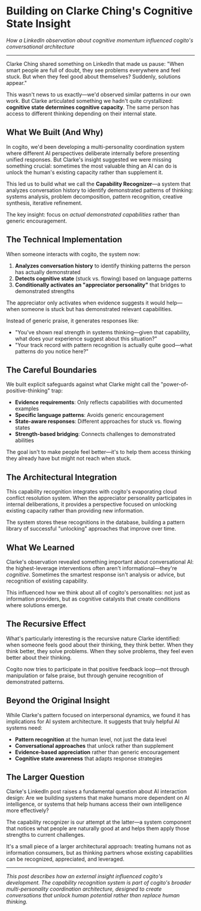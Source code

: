 # Building on Clarke Ching's Cognitive State Insight

*How a LinkedIn observation about cognitive momentum influenced cogito's conversational architecture*

---

Clarke Ching shared something on LinkedIn that made us pause: "When smart people are full of doubt, they see problems everywhere and feel stuck. But when they feel good about themselves? Suddenly, solutions appear."

This wasn't news to us exactly—we'd observed similar patterns in our own work. But Clarke articulated something we hadn't quite crystallized: **cognitive state determines cognitive capacity**. The same person has access to different thinking depending on their internal state.

## What We Built (And Why)

In cogito, we'd been developing a multi-personality coordination system where different AI perspectives deliberate internally before presenting unified responses. But Clarke's insight suggested we were missing something crucial: sometimes the most valuable thing an AI can do is unlock the human's existing capacity rather than supplement it.

This led us to build what we call the **Capability Recognizer**—a system that analyzes conversation history to identify demonstrated patterns of thinking: systems analysis, problem decomposition, pattern recognition, creative synthesis, iterative refinement.

The key insight: focus on *actual demonstrated capabilities* rather than generic encouragement.

## The Technical Implementation

When someone interacts with cogito, the system now:

1. **Analyzes conversation history** to identify thinking patterns the person has actually demonstrated
2. **Detects cognitive state** (stuck vs. flowing) based on language patterns
3. **Conditionally activates an "appreciator personality"** that bridges to demonstrated strengths

The appreciator only activates when evidence suggests it would help—when someone is stuck but has demonstrated relevant capabilities.

Instead of generic praise, it generates responses like:
- "You've shown real strength in systems thinking—given that capability, what does your experience suggest about this situation?"
- "Your track record with pattern recognition is actually quite good—what patterns do you notice here?"

## The Careful Boundaries

We built explicit safeguards against what Clarke might call the "power-of-positive-thinking" trap:

- **Evidence requirements**: Only reflects capabilities with documented examples
- **Specific language patterns**: Avoids generic encouragement
- **State-aware responses**: Different approaches for stuck vs. flowing states
- **Strength-based bridging**: Connects challenges to demonstrated abilities

The goal isn't to make people feel better—it's to help them access thinking they already have but might not reach when stuck.

## The Architectural Integration

This capability recognition integrates with cogito's evaporating cloud conflict resolution system. When the appreciator personality participates in internal deliberations, it provides a perspective focused on unlocking existing capacity rather than providing new information.

The system stores these recognitions in the database, building a pattern library of successful "unlocking" approaches that improve over time.

## What We Learned

Clarke's observation revealed something important about conversational AI: the highest-leverage interventions often aren't informational—they're *cognitive*. Sometimes the smartest response isn't analysis or advice, but recognition of existing capability.

This influenced how we think about all of cogito's personalities: not just as information providers, but as cognitive catalysts that create conditions where solutions emerge.

## The Recursive Effect

What's particularly interesting is the recursive nature Clarke identified: when someone feels good about their thinking, they think better. When they think better, they solve problems. When they solve problems, they feel even better about their thinking.

Cogito now tries to participate in that positive feedback loop—not through manipulation or false praise, but through genuine recognition of demonstrated patterns.

## Beyond the Original Insight

While Clarke's pattern focused on interpersonal dynamics, we found it has implications for AI system architecture. It suggests that truly helpful AI systems need:

- **Pattern recognition** at the human level, not just the data level
- **Conversational approaches** that unlock rather than supplement
- **Evidence-based appreciation** rather than generic encouragement
- **Cognitive state awareness** that adapts response strategies

## The Larger Question

Clarke's LinkedIn post raises a fundamental question about AI interaction design: Are we building systems that make humans more dependent on AI intelligence, or systems that help humans access their own intelligence more effectively?

The capability recognizer is our attempt at the latter—a system component that notices what people are naturally good at and helps them apply those strengths to current challenges.

It's a small piece of a larger architectural approach: treating humans not as information consumers, but as thinking partners whose existing capabilities can be recognized, appreciated, and leveraged.

---

*This post describes how an external insight influenced cogito's development. The capability recognition system is part of cogito's broader multi-personality coordination architecture, designed to create conversations that unlock human potential rather than replace human thinking.*